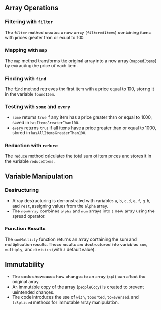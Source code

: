 ## Array Operations

### Filtering with `filter`

The `filter` method creates a new array (`filteredItems`) containing items with prices greater than or equal to 100.

### Mapping with `map`

The `map` method transforms the original array into a new array (`mappedItems`) by extracting the price of each item.

### Finding with `find`

The `find` method retrieves the first item with a price equal to 100, storing it in the variable `foundItem`.

### Testing with `some` and `every`

- `some` returns `true` if any item has a price greater than or equal to 1000, saved in `hasItemsGreaterThan100`.
- `every` returns `true` if all items have a price greater than or equal to 1000, stored in `hasAllItemsGreaterThan100`.

### Reduction with `reduce`

The `reduce` method calculates the total sum of item prices and stores it in the variable `reduceItems`.

## Variable Manipulation

### Destructuring

- Array destructuring is demonstrated with variables `a`, `b`, `c`, `d`, `e`, `f`, `g`, `h`, and `rest`, assigning values from the `alpha` array.
- The `newArray` combines `alpha` and `num` arrays into a new array using the spread operator.

### Function Results

The `sumMultiply` function returns an array containing the sum and multiplication results. These results are destructured into variables `sum`, `multiply`, and `division` (with a default value).

## Immutability

- The code showcases how changes to an array (`ppl`) can affect the original array.
- An immutable copy of the array (`peopleCopy`) is created to prevent unintended changes.
- The code introduces the use of `with`, `toSorted`, `toReversed`, and `toSpliced` methods for immutable array manipulation.
